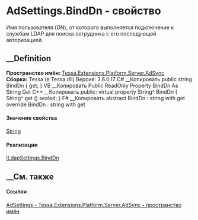 # AdSettings.BindDn - свойство
Имя пользователя (DN), от которого выполняется подключение к службам LDAP для
поиска сотрудника с его последующей авторизацией.
## __Definition
 **Пространство имён:**
[Tessa.Extensions.Platform.Server.AdSync](N_Tessa_Extensions_Platform_Server_AdSync.htm)  
 **Сборка:** Tessa (в Tessa.dll) Версия: 3.6.0.17
C# __Копировать
     public string BindDn { get; }
VB __Копировать
     Public ReadOnly Property BindDn As String
    	Get
C++ __Копировать
     public:
    virtual property String^ BindDn {
    	String^ get () sealed;
    }
F# __Копировать
     abstract BindDn : string with get
    override BindDn : string with get
#### Значение свойства
[String](https://learn.microsoft.com/dotnet/api/system.string)
#### Реализации
[ILdapSettings.BindDn](P_Tessa_Platform_ILdapSettings_BindDn.htm)  
##  __См. также
#### Ссылки
[AdSettings - ](T_Tessa_Extensions_Platform_Server_AdSync_AdSettings.htm)
[Tessa.Extensions.Platform.Server.AdSync - пространство
имён](N_Tessa_Extensions_Platform_Server_AdSync.htm)
